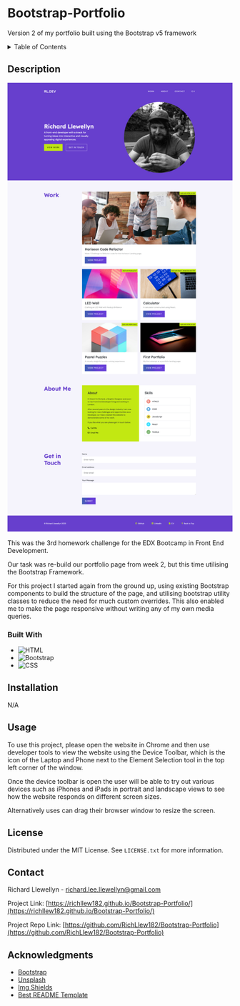 # Bootstrap-Portfolio
Version 2 of my portfolio built using the Bootstrap v5 framework


<!-- TABLE OF CONTENTS -->
<details>
  <summary>Table of Contents</summary>
  <ol>
    <li>
      <a href="#description">Description</a>
      <ul>
        <li><a href="#built-with">Built With</a></li>
      </ul>
    </li>
    <li>
        <a href="#installation">Installation</a>
    </li>
    <li><a href="#usage">Usage</a></li>
    <li><a href="#license">License</a></li>
    <li><a href="#contact">Contact</a></li>
    <li><a href="#acknowledgments">Acknowledgments</a></li>
  </ol>
</details>



<!-- ABOUT THE PROJECT -->
## Description

<a href="https://richllew182.github.io/Bootstrap-Portfolio/">
    <img src="./assets/images/bootstrap-portfolio-screenshot.png" alt="Richard Llewellyn Portfolio Project Screen Shot">
  </a>

<br>
 <p>This was the 3rd homework challenge for the EDX Bootcamp in Front End Development.</p> 

   <p>Our task was re-build our portfolio page from week 2, but this time utilising the Bootstrap Framework.
</p> 

 <p>For this project I started again from the ground up, using existing Bootstrap components to build the structure of the page, and utilising bootstrap utility classes to reduce the need for much custom overrides. This also enabled me to make the page responsive without writing any of my own media queries.
</p> 



### Built With


* ![HTML](https://img.shields.io/badge/HTML-239120?style=for-the-badge&logo=html5&logoColor=white)
* ![Bootstrap](https://img.shields.io/badge/bootstrap-%238511FA.svg?style=for-the-badge&logo=bootstrap&logoColor=white)
* ![CSS](https://img.shields.io/badge/CSS-239120?&style=for-the-badge&logo=css3&logoColor=white)






## Installation

N/A

<!-- USAGE EXAMPLES -->
## Usage


<p>To use this project, please open the website in Chrome and then use developer tools to view the website using the Device Toolbar, which is the icon of the Laptop and Phone next to the Element Selection tool in the top left corner of the window.</p>
<p>Once the device toolbar is open the user will be able to try out various devices such as iPhones and iPads in portrait and landscape views to see how the website responds on different screen sizes.</p>
<p>Alternatively uses can drag their browser window to resize the screen.</p>




<!-- LICENSE -->
## License

Distributed under the MIT License. See `LICENSE.txt` for more information.





<!-- CONTACT -->
## Contact

Richard Llewellyn - richard.lee.llewellyn@gmail.com 

Project Link: [https://richllew182.github.io/Bootstrap-Portfolio/](https://richllew182.github.io/Bootstrap-Portfolio/)

Project Repo Link: [https://github.com/RichLlew182/Bootstrap-Portfolio](https://github.com/RichLlew182/Bootstrap-Portfolio)



<!-- ACKNOWLEDGMENTS -->
## Acknowledgments

* [Bootstrap](https://getbootstrap.com/docs/5.3/getting-started/introduction/)
* [Unsplash](https://unsplash.com/)
* [Img Shields](https://shields.io)
* [Best README Template](https://github.com/othneildrew/Best-README-Template)

